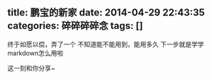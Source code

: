 title: 鹏宝的新家
date: 2014-04-29 22:43:35
categories: 碎碎碎碎念 
tags: []
---
终于如愿以偿，弄了一个
不知道能不能用到，能用多久
下一步就是学学markdown怎么用啦

这一刻和你分享~

